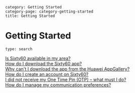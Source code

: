 ```meta-category
category: Getting Started
category-page: category-getting-started
title: Getting Started
```
# Getting Started

```component
type: search 
```

[Is Sixty60 available in my area?](pages://getting-started-is-sixty60-available-in-my-area)  
[How do I download the Sixty60 app?](pages://getting-started-how-do-i-download-the-sixty60-app)  
[Why can't I download the app from the Huawei AppGallery?](pages://getting-started-why-cant-i-download-the-app-from-the-huawei-appgallery)  
[How do I create an account on Sixty60?](pages://getting-started-how-do-i-create-an-account-on-sixty60)  
[I did not receive my One Time Pin (OTP) – what must I do?](pages://getting-started-I-did-not-receive-my-one-time-pin-otp-what-must-I-do)  
[How do I manage my communication preferences?](pages://getting-started-how-do-I-manage-my-communication-preferences)  
